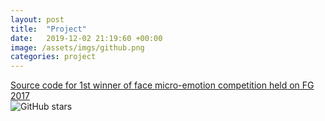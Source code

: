 ```yaml
---
layout: post
title:  "Project"
date:   2019-12-02 21:19:60 +00:00
image: /assets/imgs/github.png
categories: project
---
```

<a href="https://github.com/cleardusk/EmotionChallenge">Source code for 1st winner of face micro-emotion competition held on FG 2017</a>
<br>
<img src="https://img.shields.io/github/stars/cleardusk/EmotionChallenge.svg" alt="GitHub stars" title="">